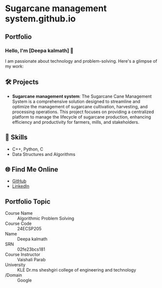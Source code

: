# Sugarcane management system.github.io
## Portfolio

### Hello, I'm [Deepa kalmath] 👋

I am passionate about technology and problem-solving. Here's a glimpse of my work:

## 🛠️ Projects
- **Sugarcane management system**: The Sugarcane Cane Management System is a comprehensive solution designed to streamline and optimize the management of sugarcane cultivation, harvesting, and processing operations. This project focuses on providing a centralized platform to manage the lifecycle of sugarcane production, enhancing efficiency and productivity for farmers, mills, and stakeholders.


## 🚀 Skills
- C++, Python, C
- Data Structures and Algorithms

## 🌐 Find Me Online
- [GitHub](https://github.com/your-github-Deepakalmath616)
- [LinkedIn](https://www.linkedin.com/in/deepa-kalmath-a696072a8?utm_source=share&utm_campaign=share_via&utm_content=profile&utm_medium=android_app )

## Portfolio Topic

<dl>
<dt>Course Name</dt>
<dd>Algorithmic Problem Solving</dd>
<dt>Course Code</dt>
<dd>24ECSP205</dd>
<dt>Name</dt>
<dd>Deepa kalmath</dd>
<dt>SRN</dt>
<dd>02fe23bcs181</dd>
<dt>Course Instructor</dt>
<dd>Vaishali Parab</dd>
<dt>University</dt>
<dd>KLE Dr.ms sheshgiri college of engineering and technology</dd>
<dt>/Domain</dt>
<dd>Google</dd>
</dl>

<br> 


